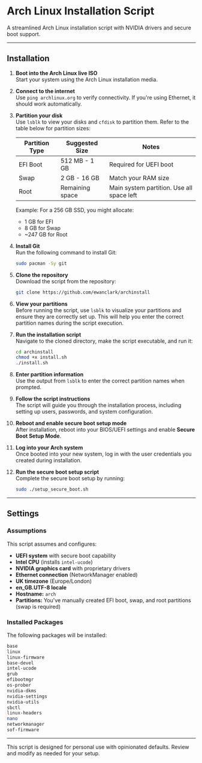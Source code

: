 # Arch Linux Installation Script

A streamlined Arch Linux installation script with NVIDIA drivers and secure boot support.

---

## Installation

1. **Boot into the Arch Linux live ISO**  
   Start your system using the Arch Linux installation media.

2. **Connect to the internet**  
   Use `ping archlinux.org` to verify connectivity. If you're using Ethernet, it should work automatically.

3. **Partition your disk**  
   Use `lsblk` to view your disks and `cfdisk` to partition them. Refer to the table below for partition sizes:

   | Partition Type | Suggested Size         | Notes                                      |
   |----------------|------------------------|--------------------------------------------|
   | EFI Boot       | 512 MB - 1 GB          | Required for UEFI boot                    |
   | Swap           | 2 GB - 16 GB           | Match your RAM size                       |
   | Root           | Remaining space        | Main system partition. Use all space left |

   Example: For a 256 GB SSD, you might allocate:
   - 1 GB for EFI
   - 8 GB for Swap
   - ~247 GB for Root

4. **Install Git**  
   Run the following command to install Git:  
   ```bash
   sudo pacman -Sy git
   ```

5. **Clone the repository**  
   Download the script from the repository:  
   ```bash
   git clone https://github.com/ewanclark/archinstall
   ```

6. **View your partitions**  
   Before running the script, use `lsblk` to visualize your partitions and ensure they are correctly set up. This will help you enter the correct partition names during the script execution.

7. **Run the installation script**  
   Navigate to the cloned directory, make the script executable, and run it:  
   ```bash
   cd archinstall
   chmod +x install.sh
   ./install.sh
   ```

8. **Enter partition information**  
   Use the output from `lsblk` to enter the correct partition names when prompted.

9. **Follow the script instructions**  
   The script will guide you through the installation process, including setting up users, passwords, and system configuration.

10. **Reboot and enable secure boot setup mode**  
    After installation, reboot into your BIOS/UEFI settings and enable **Secure Boot Setup Mode**.

11. **Log into your Arch system**  
    Once booted into your new system, log in with the user credentials you created during installation.

12. **Run the secure boot setup script**  
    Complete the secure boot setup by running:  
    ```bash
    sudo ./setup_secure_boot.sh
    ```

---

## Settings

### Assumptions
This script assumes and configures:
- **UEFI system** with secure boot capability
- **Intel CPU** (installs `intel-ucode`)
- **NVIDIA graphics card** with proprietary drivers
- **Ethernet connection** (NetworkManager enabled)
- **UK timezone** (Europe/London)
- **en_GB.UTF-8 locale**
- **Hostname:** `arch`
- **Partitions:** You've manually created EFI boot, swap, and root partitions (swap is required)

### Installed Packages
The following packages will be installed:

```bash
base
linux
linux-firmware
base-devel
intel-ucode
grub
efibootmgr
os-prober
nvidia-dkms
nvidia-settings
nvidia-utils
sbctl
linux-headers
nano
networkmanager
sof-firmware
``` 

---

This script is designed for personal use with opinionated defaults. Review and modify as needed for your setup.
